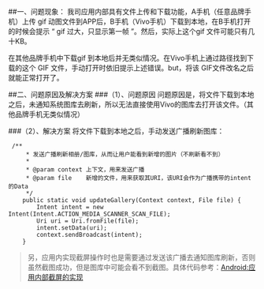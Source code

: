 ##一、问题现象：
我司应用内部具有文件上传和下载功能，A手机（任意品牌手机）上传 gif 动图文件到APP后，B手机（Vivo手机）下载到本地，在B手机打开的时候会提示 “ gif 过大，只显示第一帧 ”。然后，实际上这个gif 文件可能只有几十KB。

在其他品牌手机中下载gif 到本地后并无类似情况。在Vivo手机上通过路径找到下载的这个 GIF 文件，手动打开时依旧提示上述错误。but，将该 GIF文件改名之后就能正常打开了。

##二、问题原因及解决方案
###（1）、问题原因
问题原因是，将文件下载到本地之后，未通知系统图库去刷新，所以无法直接使用Vivo的图库去打开该文件。（其他品牌手机无类似情况）

###（2）、解决方案
将文件下载到本地之后，手动发送广播刷新图库：

```
 /**
     * 发送广播刷新相册/图库，从而让用户能看到新增的图片（不刷新看不到）
     *
     * @param context 上下文，用来发送广播
     * @param file    新增的文件，用来获取其URI，该URI会作为广播携带的intent 的Data
     */
    public static void updateGallery(Context context, File file) {
        Intent intent = new Intent(Intent.ACTION_MEDIA_SCANNER_SCAN_FILE);
        Uri uri = Uri.fromFile(file);
        intent.setData(uri);
        context.sendBroadcast(intent);
    }
```

>另，应用内实现截屏操作时也是需要通过发送该广播去通知图库刷新，否则虽然截图成功，但是图库中可能会看不到截图。具体代码参考：[Android:应用内部截屏的实现](http://www.jianshu.com/p/8475c17be72f)
